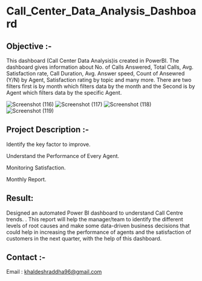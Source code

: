 # Call_Center_Data_Analysis_Dashboard

## Objective :-
This dashboard (Call Center Data Analysis)is created in PowerBI. The dashboard gives information about No. of Calls Answered, Total Calls, Avg. Satisfaction rate, Call Duration, Avg. Answer speed, Count of Ansewred (Y/N) by Agent, Satisfaction rating by topic and many more. There are two filters first is by month which filters data by the month and the Second is by Agent which filters data by the specific Agent.    

![Screenshot (116)](https://github.com/khaldeshraddha/Call_Center_Data_Analysis_Dashboard/assets/143341355/ea4ad302-8d9e-4c14-a117-e753f80ace00)
![Screenshot (117)](https://github.com/khaldeshraddha/Call_Center_Data_Analysis_Dashboard/assets/143341355/44229b28-0156-4af9-b84f-08f5621926dc)
![Screenshot (118)](https://github.com/khaldeshraddha/Call_Center_Data_Analysis_Dashboard/assets/143341355/e52f1d9b-50eb-468f-8b74-4678e609c2ec)
![Screenshot (119)](https://github.com/khaldeshraddha/Call_Center_Data_Analysis_Dashboard/assets/143341355/35c3e083-aefb-4396-abe7-f07d66177747)






## Project Description :-
Identify the key factor to improve.

Understand the Performance of Every Agent.

Monitoring Satisfaction.

Monthly Report.

## Result: 
Designed an automated Power BI dashboard to understand Call Centre trends. . This report will help the manager/team to identify the different levels of root causes and make some data-driven business decisions that could help in increasing the performance of agents and the satisfaction of customers in the next quarter, with the help of this dashboard.


## Contact :-
Email : khaldeshraddha96@gmail.com
